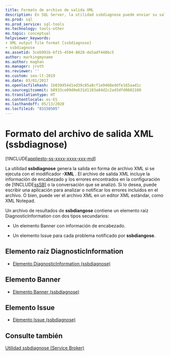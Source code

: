 ```yaml
---
title: Formato de archivo de salida XML
description: En SQL Server, la utilidad ssbdiagnose puede enviar su salida como archivo XML. Cree una aplicación para analizar o notificar errores o verlos en un editor XML.
ms.prod: sql
ms.prod_service: sql-tools
ms.technology: tools-other
ms.topic: conceptual
helpviewer_keywords:
- XML output file format [ssbdiagnose]
- ssbdiagnose
ms.assetid: 3ceb991b-6f15-4504-8828-de5adf448bc5
author: markingmyname
ms.author: maghan
ms.manager: jroth
ms.reviewer: ''
ms.custom: seo-lt-2019
ms.date: 03/01/2017
ms.openlocfilehash: 1b039d5441ed39c85a8cf1e9468eddfe165aad1c
ms.sourcegitcommit: b8933ce09d0e631d1183a84d2c2ad3dfd0602180
ms.translationtype: HT
ms.contentlocale: es-ES
ms.lasthandoff: 05/13/2020
ms.locfileid: "83150505"
---
```

# <a name="xml-output-file-format-ssbdiagnose"></a>Formato del archivo de salida XML (ssbdiagnose)

[!INCLUDE[appliesto-ss-xxxx-xxxx-xxx-md](../../includes/appliesto-ss-xxxx-xxxx-xxx-md.md)]

La utilidad **ssbdiagnose** genera la salida en forma de archivo XML si se ejecuta con el modificador **-XML** . El archivo de salida XML incluye la información de encabezado y los errores encontrados en la configuración de [!INCLUDE[ssSB](../../includes/sssb-md.md)] o la conversación que se analizó. Si lo desea, puede escribir una aplicación para analizar o notificar los errores incluidos en el archivo. O bien, puede ver el archivo XML en un editor XML estándar, como XML Notepad.  
  
 Un archivo de resultados de **ssbdiangose** contiene un elemento raíz DiagnosticInformation con dos tipos secundarios:  
  
-   Un elemento Banner con información de encabezado.  
  
-   Un elemento Issue para cada problema notificado por **ssbdiangose**.  
  
## <a name="diagnosticinformation-root-element"></a>Elemento raíz DiagnosticInformation  
  
-   [Elemento DiagnosticInformation &#40;ssbdiagnose&#41;](../../tools/ssbdiagnose/diagnosticinformation-element-ssbdiagnose.md)  
  
## <a name="banner-element"></a>Elemento Banner  
  
-   [Elemento Banner &#40;ssbdiagnose&#41;](../../tools/ssbdiagnose/banner-element-ssbdiagnose.md)  
  
## <a name="issue-element"></a>Elemento Issue  
  
-   [Elemento Issue &#40;ssbdiagnose&#41;](../../tools/ssbdiagnose/issue-element-ssbdiagnose.md)  
  
## <a name="see-also"></a>Consulte también  
 [Utilidad ssbdiagnose &#40;Service Broker&#41;](../../tools/ssbdiagnose/ssbdiagnose-utility-service-broker.md)  
  
  
